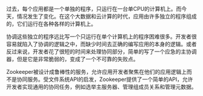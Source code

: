 过去，每个应用都是一个单独的程序，只运行在一台单CPU的计算机上。而今天，情况发生了变化。在这个大数据和云计算的时代，应用由许多独立的程序组成的，它们运行在各种各样的计算机上。

协调这些独立的程序远比写一个只运行在单个计算机上的程序困难很多。开发者很容易就陷入了协调的逻辑之中，而缺少时间去正确的编写应用的本身的逻辑。或者反过来说，开发者花了很短的时间来处理协同部分，简单的写了一个应急的主协调器，但是它是非常脆弱的，变成了一个不可靠的失败点。

Zookeeper被设计成鲁棒性的服务，允许应用开发者聚焦在他们的应用逻辑上而不是协同服务。受文件系统API的启发，Zookeeper提供了一个简单的API，允许开发者实现通用的协同任务，例如选举主服务器、管理组成员关系和管理元数据。


